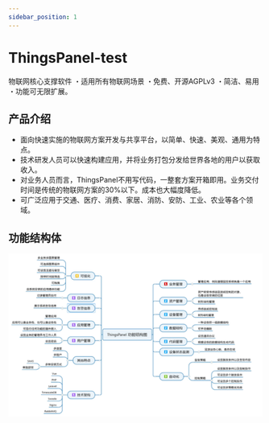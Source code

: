 ```yaml
---
sidebar_position: 1
---
```


# ThingsPanel-test

物联网核心支撑软件 ・适用所有物联网场景 ・免费、开源AGPLv3 ・简洁、易用 ・功能可无限扩展。

## 产品介绍

- 面向快速实施的物联网方案开发与共享平台，以简单、快速、美观、通用为特点。
- 技术研发人员可以快速构建应用，并将业务打包分发给世界各地的用户以获取收入。
- 对业务人员而言，ThingsPanel不用写代码，一整套方案开箱即用。业务交付时间是传统的物联网方案的30%以下。成本也大幅度降低。
- 可广泛应用于交通、医疗、消费、家居、消防、安防、工业、农业等各个领域。

## 功能结构体

![功能结构图](./img/功能结构图.webp)
